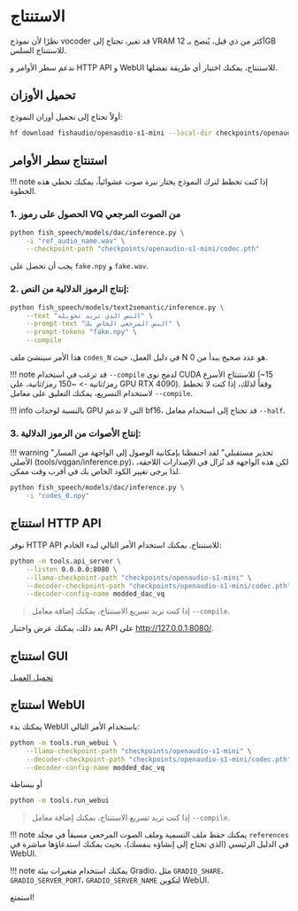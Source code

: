 # الاستنتاج

نظرًا لأن نموذج vocoder قد تغير، تحتاج إلى VRAM أكثر من ذي قبل، يُنصح بـ 12GB للاستنتاج السلس.

ندعم سطر الأوامر و HTTP API و WebUI للاستنتاج، يمكنك اختيار أي طريقة تفضلها.

## تحميل الأوزان

أولاً تحتاج إلى تحميل أوزان النموذج:

```bash
hf download fishaudio/openaudio-s1-mini --local-dir checkpoints/openaudio-s1-mini
```

## استنتاج سطر الأوامر

!!! note
    إذا كنت تخطط لترك النموذج يختار نبرة صوت عشوائياً، يمكنك تخطي هذه الخطوة.

### 1. الحصول على رموز VQ من الصوت المرجعي

```bash
python fish_speech/models/dac/inference.py \
    -i "ref_audio_name.wav" \
    --checkpoint-path "checkpoints/openaudio-s1-mini/codec.pth"
```

يجب أن تحصل على `fake.npy` و `fake.wav`.

### 2. إنتاج الرموز الدلالية من النص:

```bash
python fish_speech/models/text2semantic/inference.py \
    --text "النص الذي تريد تحويله" \
    --prompt-text "النص المرجعي الخاص بك" \
    --prompt-tokens "fake.npy" \
    --compile
```

هذا الأمر سينشئ ملف `codes_N` في دليل العمل، حيث N هو عدد صحيح يبدأ من 0.

!!! note
    قد ترغب في استخدام `--compile` لدمج نوى CUDA للاستنتاج الأسرع (~15 رمز/ثانية -> ~150 رمز/ثانية، على GPU RTX 4090).
    وفقاً لذلك، إذا كنت لا تخطط لاستخدام التسريع، يمكنك التعليق على معامل `--compile`.

!!! info
    بالنسبة لوحدات GPU التي لا تدعم bf16، قد تحتاج إلى استخدام معامل `--half`.

### 3. إنتاج الأصوات من الرموز الدلالية:

!!! warning "تحذير مستقبلي"
    لقد احتفظنا بإمكانية الوصول إلى الواجهة من المسار الأصلي (tools/vqgan/inference.py)، لكن هذه الواجهة قد تُزال في الإصدارات اللاحقة، لذا يرجى تغيير الكود الخاص بك في أقرب وقت ممكن.

```bash
python fish_speech/models/dac/inference.py \
    -i "codes_0.npy"
```

## استنتاج HTTP API

نوفر HTTP API للاستنتاج. يمكنك استخدام الأمر التالي لبدء الخادم:

```bash
python -m tools.api_server \
    --listen 0.0.0.0:8080 \
    --llama-checkpoint-path "checkpoints/openaudio-s1-mini" \
    --decoder-checkpoint-path "checkpoints/openaudio-s1-mini/codec.pth" \
    --decoder-config-name modded_dac_vq
```

> إذا كنت تريد تسريع الاستنتاج، يمكنك إضافة معامل `--compile`.

بعد ذلك، يمكنك عرض واختبار API على http://127.0.0.1:8080/.

## استنتاج GUI 
[تحميل العميل](https://github.com/AnyaCoder/fish-speech-gui/releases)

## استنتاج WebUI

يمكنك بدء WebUI باستخدام الأمر التالي:

```bash
python -m tools.run_webui \
    --llama-checkpoint-path "checkpoints/openaudio-s1-mini" \
    --decoder-checkpoint-path "checkpoints/openaudio-s1-mini/codec.pth" \
    --decoder-config-name modded_dac_vq
```

أو ببساطة

```bash
python -m tools.run_webui
```
> إذا كنت تريد تسريع الاستنتاج، يمكنك إضافة معامل `--compile`.

!!! note
    يمكنك حفظ ملف التسمية وملف الصوت المرجعي مسبقاً في مجلد `references` في الدليل الرئيسي (الذي تحتاج إلى إنشاؤه بنفسك)، بحيث يمكنك استدعاؤها مباشرة في WebUI.

!!! note
    يمكنك استخدام متغيرات بيئة Gradio، مثل `GRADIO_SHARE`، `GRADIO_SERVER_PORT`، `GRADIO_SERVER_NAME` لتكوين WebUI.

استمتع!
